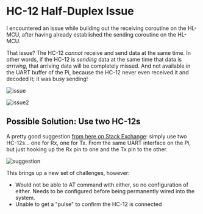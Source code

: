 # HC-12 Half-Duplex Issue
I encountered an issue while building out the receiving coroutine on the HL-MCU, after having already established the sending coroutine on the HL-MCU. 

That issue? The HC-12 *cannot* receive and send data at the same time. In other words, if the HC-12 is *sending* data at the same time that data is *arriving*, that arriving data will be completely missed. And not available in the UART buffer of the Pi, because the HC-12 never even received it and decoded it; it was busy sending!

![issue](https://i.imgur.com/wjJHBfI.png)

![issue2](https://i.imgur.com/7O67AIL.png)

## Possible Solution: Use two HC-12s
A pretty good suggestion [from here on Stack Exchange](https://arduino.stackexchange.com/questions/80914/can-we-have-2-hc12-on-a-single-arduino-1-to-receive-and-other-to-transmit): simply use two HC-12s... one for Rx, one for Tx. From the same UART interface on the Pi, but just hooking up the Rx pin to one and the Tx pin to the other.

![suggestion](https://i.imgur.com/mdCAz8y.png)

This brings up a new set of challenges, however:
- Would not be able to AT command with either, so no configuration of either. Needs to be configured before being permanently wired into the system.
- Unable to get a "pulse" to confirm the HC-12 is connected